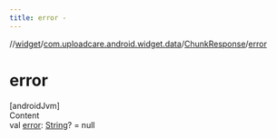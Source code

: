 ```yaml
---
title: error -
---
```

//[widget](../../index.md)/[com.uploadcare.android.widget.data](../index.md)/[ChunkResponse](index.md)/[error](error.md)



# error  
[androidJvm]  
Content  
val [error](error.md): [String](https://kotlinlang.org/api/latest/jvm/stdlib/kotlin/-string/index.html)? = null  



